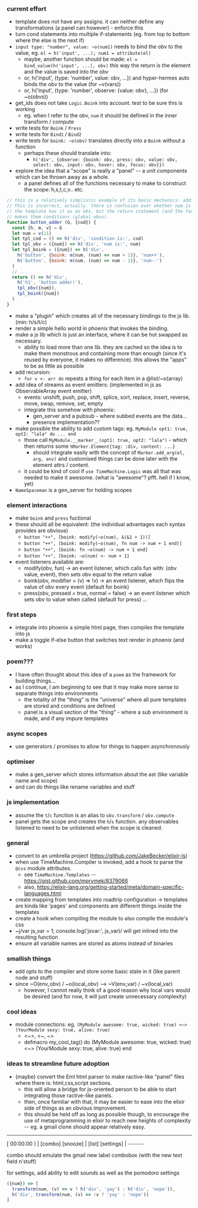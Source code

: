 
### current effort

- template does not have any assigns. it can neither define any transformations (a panel can however) - enforce this
- turn cond statements into multiple if-statements (eg. from top to bottom where the else is the next if)
- `input type: "number", value: ~o(num1)` needs to bind the obv to the value, eg. `el = h('input', ...); num1 = attribute(el)`
  - maybe, another function should be made: `el = bind_value(h('input', ...), obv)` this way the return is the element and the value is saved into the obv
  - or, h('input', {type: 'number', value: obv, ...}) and hyper-hermes auto binds the obv to the value (for ~v(vars))
  - or, h('input', {type: 'number', observe: {value: obv}, ...}) (for ~o(obvs))
- get_ids does not take `Logic.Boink` into account. test to be sure this is working
  - eg. when I refer to the obv, `num` it should be defined in the inner transform / compute
- write tests for `Boink` / `Press`
- write tests for `Bind1` / `Bind2`
- write tests for `boink: ~o(obv)` translates directly into a `Boink` without a function
  - perhaps these should translate into:
    - `h('div', {observe: {boink: obv, press: obv, value: obv, select: obv, input: obv, hover: obv, focus: obv}})`
- explore the idea that a "scope" is really a "panel" -- a unit components which can be thrown away as a whole.
  - a panel defines all of the functions necessary to make to construct the scope: h,s,t,c,v.. etc.
```js
// this is a relatively simplistic example of its basic mechanics: adding to or subtracting 1 from a number.
// this is incorrect, actually. there is confusion over whether num is an obv or a condition
// the template has it as an obv, but the return statement (and the fact that the templates are defined in the function)
// makes them conditions (global obvs).
function button_adder (G, {cod}) {
  const {h, m, v} = G
  let num = v(11)
  let tpl_cod = () => h('div', 'condition is:', cod)
  let tpl_obv = ({num}) => h('div', 'num is:', num)
  let tpl_boink = ({num}) => h('div',
    h('button', {boink: m(num, (num) => num + 1)}, 'num++'),
    h('button', {boink: m(num, (num) => num - 1)}, 'num--')
  )
  // ...
  return () => h('div',
    h('h1', 'button adder!'),
    tpl_obv({num}),
    tpl_boink({num})
  )
}
```
- make a "plugin" which creates all of the necessary bindings to the js lib. (min: h/s/t/c)
- render a simple hello world in phoenix that invokes the binding.
- make a js lib which is just an interface, where it can be hot swapped as necessary.
  - ability to load more than one lib. they are cached so the idea is to make them monstrous and containing more than enough (since it's reused by everyone, it makes no difference). this allows the "apps" to be as little as possible
- add recursion:
  - `for v <- arr do` repeats a thing for each item in a @list/~o(array)
- add idea of streams as event emitters: (implemented in js as ObservableArray event emitter)
  - events: unshift, push, pop, shift, splice, sort, replace, insert, reverse, move, swap, remove, set, empty
  - integrate this somehow with phoenix:
    - gen_server and a pubsub - where subbed events are the data...
    - presence implementation??
- make possible the ability to add custom tags: eg. `MyModule opt1: true, opt2: "lala" do ... end`
  - those call `MyModule.__marker__(opt1: true, opt2: "lala")` - which then returns some `%Marker.Element{tag: :div, content: ...}`
    - should integrate easily with the concept of `Marker.add_arg(el, arg, env)` and customised things can be done later with the element  attrs / content.
  - it could be kind of cool if `use TimeMachine.Logic` was all that was needed to make it awesome. (what is "awesome"? pfft. hell if I know, yet)
- `NameSpaceman` is a gen_server for holding scopes

### element interactions

- make `boink` and `press` fuctional
- these should all be equivalent: (the individual advantages each syntax provides are obvious)
  - `button "++", [boink: modify(~o(num), &(&1 + 1))]`
  - `button "++", [boink: modify(~o(num), fn num -> num + 1 end)]`
  - `button "++", [boink: fn ~o(num) -> num + 1 end]`
  - `button "++", [boink: ~o(num) <- num + 1]`
- event listeners available are:
  - modify(obv, fun) -> an event listener, which calls fun with: (obv value, event), then sets obv equal to the return value
  - boink(obv, modifier = (v) => !v) -> an event listener, which flips the value of obv every event (default for boink)
  - press(obv, pressed = true, normal = false) -> an event listener which sets obv to value when called (default for press)
  ...

### first steps

- integrate into phoenix a simple html page, then compiles the template into js
- make a toggle if-else button that switches text render in phoenix (and works)

### poem???

- I have often thought about this idea of a `poem` as the framework for building things...
- as I continue, I am beginning to see that it may make more sense to separate things into environments
  - the totality of the "thing" is the "universe" where all pure templates are stored and conditions are defined
  - panel is a visual section of the "thing" - where a sub environment is made, and if any impure templates

### async scopes

- use generators / promises to allow for things to happen asynchronously

### optimiser

- make a gen_server which stores information about the ast (like variable name and scope)
- and can do things like rename variables and stuff

### js implementation

- assume the `t`/`c` function is an alias to `obv.transform` / `obv.compute`
- panel gets the scope and creates the `h`/`s` function. any observables listened to need to be unlistened when the scope is cleaned.

### general

- convert to an umbrella project (https://github.com/JakeBecker/elixir-ls)
- when use TimeMachine.Compiler is invoked, add a hook to parse the `@css` module attributes.
  - see `TimeMachine.Templates` -- https://gist.github.com/mprymek/8379066
  - also, https://elixir-lang.org/getting-started/meta/domain-specific-languages.html
- create mapping from templates into roadtrip configuration
  -> templates are kinda like 'pages' and components are different things inside the templates
- create a hook when compiling the module to also compile the module's css
- ~j/var js_var = 1; console.log('jsvar:', js_var)/ will get inlined into the resulting function
- ensure all variable names are stored as atoms instead of binaries

### smallish things

- add opts to the compiler and store some basic state in it (like parent node and stuff)
- since ~O(env_obv) / ~o(local_obv) --> ~V(env_var) / ~v(local_var)
  - however, I cannot really think of a good reason why local vars would be desired (and for now, it will just create unnecessary complexity)

### cool ideas

- module connections: eg. `(MyModule awesome: true, wicked: true) <~> (YourModule sexy: true, alive: true)`
  - <~>, <~, ~>
  - defmacro my_cool_tag() do
      (MyModule awesome: true, wicked: true) <~> (YourModule sexy: true, alive: true)
    end


### ideas to streamline future adoption

- (maybe) convert the Eml html parser to make ractive-like "panel" files where there is: html,css,script sections.
  - this will allow a bridge for js-oriented person to be able to start integrating those ractive-like panels.
  - then, once familiar with that, it may be easier to ease into the elixir side of things as an obvious improvement.
  - this should be held off as long as possible though, to encourage the use of metaprogramming in elixir to reach new heights of complexity -- eg. a gmail clone should appear relatively easy.

------------------------

[ 00:00:00 ] | [combo]
  [snooze]   | [list]
 [settings]  | -------

combo should emulate the gmail new label combobox (with the new text field n'stuff)

for settings, add ability to edit sounds as well as the pomodoro settings

```js
({num}) => [
  transform(num, (v) => v ? h('div', 'yay') : h('div', 'nope')),
  h('div', transform(num, (v) => !v ? 'yay' : 'nope'))
]
```
